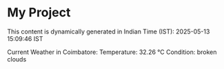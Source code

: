 # My Project

This content is dynamically generated in Indian Time (IST): 2025-05-13 15:09:46 IST


Current Weather in Coimbatore:
Temperature: 32.26 °C
Condition: broken clouds
